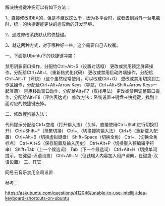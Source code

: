 解决快捷键冲突可以有如下方法：

1、直接修改IDEA的，但是不建议这么干，因为多平台时，或者去到另外一台电脑时，统一的快捷键能更快的适应新的开发环境。

2、通过修改系统默认的快捷键。

3、就这两种方式，对于哪种好一些，这个需要自己去权衡。

一、下面是Ubuntu下的快捷键冲突：

禁用阴影窗口操作，分配给Ctrl+Alt+S（设置对话框）
更改或禁用锁定屏幕操作，分配给Ctrl+Alt+L（重新格式化代码）
更改或禁用启动终端操作，分配给Ctrl+Alt+T（环绕）（这个虽然经常使用，可以改成Ctrl+G）
更改或禁用切换到工作区操作，分配给Ctrl+Alt+Arrow Keys（导航，Ctrl+Alt+Shift+Arrow Keys一起屏蔽）
禁用移动窗口动作，分配给Alt+F7（查找用法）
更改或禁用调整窗口操作，分配给Alt+F8（评估表达式） 
修改方法：系统设置->键盘->快捷键，找到上面对应的快捷键去掉。

二、修改搜狗输入法：

代码提示分配给Ctrl+空格（打开输入法）（关掉，直接使用Ctrl+Shift进行切换打开）
Ctrl+Shift+F（简繁切换）
Ctrl+,（切换搜狗输入法）
Ctrl+5（重新载入配置）
Ctrl+Alt+B（切换虚拟键盘）
Shift+Space（切换全角）
Ctrl+.（切换全角标点）
Ctrl+Alt+S（保存配置及输入历史）
Ctrl+Alt+P（切换嵌入预编辑字符串）
Shift+Tab（上一个候选词）
Tab（下一个候选词）
Ctrl+Alt+H（切换单词提示，在键盘-汉语设置）
Ctrl+Alt+N（但钱输入内容加入用户词典，在键盘-汉语设置）
三、其它

网易云音乐禁用全局设置
 

参考：

https://askubuntu.com/questions/412046/unable-to-use-intellij-idea-keyboard-shortcuts-on-ubuntu


